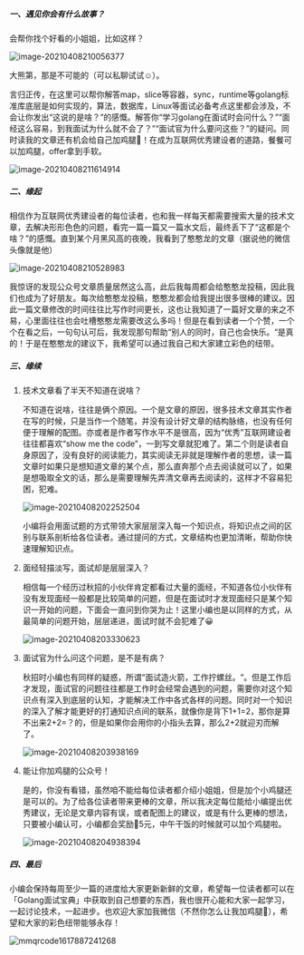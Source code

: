 ##### 一、遇见你会有什么故事？

会帮你找个好看的小姐姐，比如这样？

![image-20210408210056377](image-20210408210056377.png)

大熊第，那是不可能的（可以私聊试试☺️）。

言归正传，在这里可以帮你解答map，slice等容器，sync，runtime等golang标准库底层是如何实现的，算法，数据库，Linux等面试必备考点这里都会涉及，不会让你发出“这说的是啥？”的感慨。解答你“学习golang在面试时会问什么？”“面经这么容易，到我面试为什么就不会了？”“面试官为什么要问这些？”的疑问。同时读我的文章还有机会给自己加鸡腿🍗！在成为互联网优秀建设者的道路，餐餐可以加鸡腿，offer拿到手软。

![image-20210408211614914](image-20210408211614914.png)

##### 二、缘起

相信作为互联网优秀建设者的每位读者，也和我一样每天都需要搜索大量的技术文章，去解决形形色色的问题，看完一篇一篇又一篇水文后，最终丢下了“这都是个啥？”的感慨。直到某个月黑风高的夜晚，我看到了憨憨龙的文章（据说他的微信头像就是他）

![image-20210408210528983](image-20210408210528983.png)

我惊讶的发现公众号文章质量居然这么高，此后我每周都会给憨憨龙投稿，因此我们也成为了好朋友。每次给憨憨龙投稿，憨憨龙都会给我提出很多很棒的建议。因此一篇文章修改的时间往往比写作时间更长，这也让我知道了一篇好文章的来之不易，心里面往往也会吐槽憨憨龙需要改这么多吗！但是在看到读者一个个赞，一个个在看之后，一句句认可后，我发现那句帮助“别人的同时，自己也会快乐。“是真的！于是在憨憨龙的建议下，我希望可以通过我自己和大家建立彩色的纽带。

##### 三、缘续

1. 技术文章看了半天不知道在说啥？

   不知道在说啥，往往是俩个原因。一个是文章的原因，很多技术文章其实作者在写的时候，只是当作一个随笔，并没有设计好文章的结构脉络，也没有任何便于理解的配图。亦或者是作者写作水平不是很高，因为“优秀”互联网建设者往往都喜欢“show me the code”，一到写文章就犯难了。第二个则是读者自身原因了，没有良好的阅读能力，其实阅读无非就是理解作者的思想，读一篇文章时如果只是想知道文章的某个点，那么直奔那个点去阅读就可以了，如果是想吸取全文的话，那么是需要理解先弄清文章再去阅读的，这样才不容易犯困，犯难。

   ![image-20210408202252504](image-20210408202252504.png)

   小编将会用面试题的方式带领大家层层深入每一个知识点，将知识点之间的区别与联系剖析给各位读者。通过提问的方式，文章结构也更加清晰，帮助你快速理解知识点。

2. 面经轻描淡写，面试却是层层深入？

   相信每一个经历过秋招的小伙伴肯定都看过大量的面经，不知道各位小伙伴有没有发现面经一般都是比较简单的问题，但是在面试时才发现面经只是某个知识一开始的问题，下面会一直问到你哭为止！这里小编也是以同样的方式，从最简单的问题开始，层层递进，面试时就不会犯难了😀

   ![image-20210408203330623](image-20210408203330623.png)

3. 面试官为什么问这个问题，是不是有病？

   秋招时小编也有同样的疑惑，所谓“面试造火箭，工作拧螺丝。“。但是工作后才发现，面试官的问题往往都是工作时会经常会遇到的问题，需要你对这个知识点有深入到底层的认知，才能解决工作中各式各样的问题。同时对一个知识的深入了解才能更好的打通知识点间的联系，就像你是背下1+1=2，那你是算不出来2+2=？的，但是如果你会用你的小指头去算，那么2+2就迎刃而解了。

   ![image-20210408203938169](image-20210408203938169.png)

4. 能让你加鸡腿的公众号！

   是的，你没有看错，虽然咱不能给每位读者都介绍小姐姐，但是加个小鸡腿还是可以的。为了给各位读者带来更棒的文章，所以我决定每位能给小编提出优秀建议，无论是文章内容有误，或者配图上的建议，或是有什么更棒的想法，只要被小编认可，小编都会奖励🧧5元，中午干饭的时候就可以加个鸡腿啦。

   ![image-20210408204938394](image-20210408204938394.png)

##### 四、最后

小编会保持每周至少一篇的进度给大家更新新鲜的文章，希望每一位读者都可以在「Golang面试宝典」中获取到自己想要的东西，我也很开心能和大家一起学习，一起讨论技术，一起进步。也欢迎大家加我微信（不然你怎么让我加鸡腿😤），希望和大家的彩色纽带能够永存！

![mmqrcode1617887241268](mmqrcode1617887241268.png)